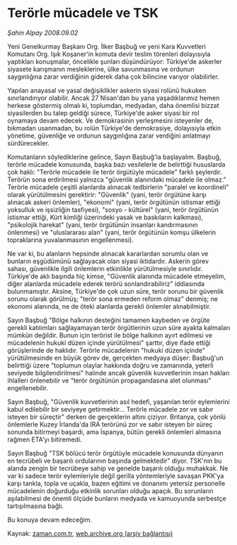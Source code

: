 # Terörle mücadele ve TSK

*Şahin Alpay 2008.09.02*

<tr><td class="metin" colspan="2" style="padding-top: 20px; padding-left: 5px; padding-right: 10px;">Yeni Genelkurmay Başkanı Org. İlker Başbuğ ve yeni Kara Kuvvetleri Komutanı Org. Işık Koşaner'in komuta devir teslim törenleri dolayısıyla yaptıkları konuşmalar, öncelikle şunları düşündürüyor: Türkiye'de askerler siyasete karışmanın mesleklerine, ülke savunmasına ve ordunun saygınlığına zarar verdiğinin giderek daha çok bilincine varıyor olabilirler.</td></tr><tr><td class="metin" colspan="2" style="padding-top: 20px; padding-left: 5px; padding-right: 10px;"><p> Yapılan anayasal ve yasal değişiklikler askerin siyasi rolünü hukuken sınırlandırıyor olabilir. Ancak 27 Nisan'dan bu yana yaşadıklarımız hemen herkese göstermiş olmalı ki, toplumdan, medyadan, daha önemlisi bizzat siyasilerden bu talep geldiği sürece, Türkiye'de asker siyasi bir rol oynamaya devam edecek. Ve demokrasinin yerleşmesini isteyenler de, bıkmadan usanmadan, bu rolün Türkiye'de demokrasiye, dolayısıyla etkin yönetime, güvenliğe ve ordunun saygınlığına zarar verdiğini anlatmayı sürdürecekler.
<p> Komutanların söylediklerine gelince, Sayın Başbuğ'la başlayalım. Başbuğ, terörle mücadele konusunda, başka bazı vesilelerle de belirttiği hususlarda çok haklı: "Terörle mücadele ile terör örgütüyle mücadele" farklı şeylerdir. Terörün sona erdirilmesi yalnızca "güvenlik alanındaki mücadele ile olmaz." Terörle mücadele çeşitli alanlarda alınacak tedbirlerin "paralel ve koordineli" olarak yürütülmesini gerektirir: "Güvenlik" (yani, terör örgütüne karşı alınacak askeri önlemler), "ekonomi" (yani, terör örgütünün istismar ettiği yoksulluk ve işsizliğin tasfiyesi), "sosyo - kültürel" (yani, terör örgütünün istismar ettiği, Kürt kimliği üzerindeki yasak ve baskıların kalkması), "psikolojik harekat" (yani, terör örgütünün insanları kandırmasının önlenmesi) ve "uluslararası alan" (yani, terör örgütünün komşu ülkelerin topraklarına yuvalanmasının engellenmesi). 
<p> Ne var ki, bu alanların hepsinde alınacak kararlardan sorumlu olan ve bunların eşgüdümünü sağlayacak olan siyasi iktidardır. Askerin görev sahası, güvenlikle ilgili önlemlerin etkinlikle yürütülmesiyle sınırlıdır. Türkiye'de aklı başında hiç kimse, "Güvenlik alanında mücadele etmeyelim, diğer alanlarda mücadele ederek terörü sonlandırabiliriz" iddiasında bulunmamıştır. Aksine, Türkiye'de çok uzun süre, terör sorunu bir güvenlik sorunu olarak görülmüş; "terör sona ermeden reform olmaz" denmiş; ne ekonomi alanında, ne de öteki alanlarda gerekli önlemler alınabilmiştir.
<p> Sayın Başbuğ "Bölge halkının desteğini tamamen kaybeden ve örgüte gerekli katılımları sağlayamayan terör örgütlerinin uzun süre ayakta kalmaları mümkün değildir. Bunun için terörist ile bölge halkının ayırt edilmesi ve mücadelenin hukuki düzen içinde yürütülmesi" şarttır, diye ifade ettiği görüşlerinde de haklıdır. Terörle mücadelenin "hukuki düzen içinde" yürütülmesinde en büyük görev de, gerçekten medyaya düşer: Başbuğ'un belirttiği üzere "toplumun olaylar hakkında doğru ve zamanında, yeterli seviyede bilgilendirilmesi" halinde ancak güvenlik kuvvetlerinin insan hakları ihlalleri önlenebilir ve "terör örgütünün propagandasına alet olunması" engellenebilir.
<p> Sayın Başbuğ, "Güvenlik kuvvetlerinin asıl hedefi, yaşanılan terör eylemlerini kabul edilebilir bir seviyeye getirmektir... Terörle mücadele zor ve sabır isteyen bir süreçtir" derken de gerçeklerin altını çiziyor. Britanya, çok yönlü önlemlerle Kuzey İrlanda'da IRA terörünü zor ve sabır isteyen bir süreç sonunda bitirmeyi başardı, ama İspanya, bütün gerekli önlemleri almasına rağmen ETA'yı bitiremedi. 
<p> Sayın Başbuğ "TSK bölücü terör örgütüyle mücadele konusunda dünyanın en tecrübeli ve başarılı ordularının başında gelmektedir" diyor. TSK'nın bu alanda zengin bir tecrübeye sahip ve genelde başarılı olduğu muhakkak. Ne var ki sadece terör eylemleriyle değil gerilla yöntemleriyle savaşan PKK'ya karşı tankla, topla ve uçakla, bazen eğitimi ve donanımı yetersiz personelle mücadelenin doğurduğu etkinlik sorunları olduğu apaçık. Bu sorunların aşılabilmesi de önemli ölçüde bunların medyada ve kamuoyunda serbestçe tartışılmasına bağlı.
<p> Bu konuya devam edeceğim.<br/></p></p></p></p></p></p></p></td></tr>

Kaynak: [zaman.com.tr](http://zaman.com.tr/yazar.do?yazino=732978), [web.archive.org (arşiv bağlantısı)](http://web.archive.org/web/20080915212248/http://www.zaman.com.tr:80/yazar.do?yazino=732978)
